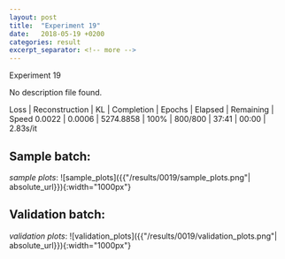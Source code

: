 ```yaml
---
layout: post
title:  "Experiment 19"
date:   2018-05-19 +0200
categories: result
excerpt_separator: <!-- more -->
---
```


<!-- more -->
Experiment 19

No description file found.

Loss | Reconstruction | KL | Completion | Epochs | Elapsed | Remaining | Speed
0.0022 | 0.0006 | 5274.8858 | 100% | 800/800 | 37:41 | 00:00 | 2.83s/it

## **Sample batch**:
_sample plots_:
![sample_plots]({{"/results/0019/sample_plots.png"| absolute_url}}){:width="1000px"}


## **Validation batch**:
_validation plots_:
![validation_plots]({{"/results/0019/validation_plots.png"| absolute_url}}){:width="1000px"}

